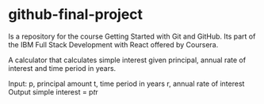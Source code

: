 # github-final-project
Is a repository for the course Getting Started with Git and GitHub. Its part of the IBM Full Stack Development with React offered by Coursera.

A calculator that calculates simple interest given principal, annual rate of interest and time period in years.

Input:
   p, principal amount
   t, time period in years
   r, annual rate of interest
Output
   simple interest = p*t*r
